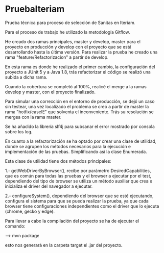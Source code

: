 # PruebaIteriam

Prueba técnica para proceso de selección de Sanitas en Iteriam.

Para el proceso de trabajo he utilizado la metodología Gitflow.

He creado dos ramas principales, master y develop, master para el proyecto en producción y develop con el proyecto que se está desarrollando hasta la última versión. Para realizar la prueba he creado una rama "feature/Refactorizacion" a partir de develop.

En esta rama es donde he realizado el primer cambio, la configuración del proyecto a JUnit 5 y a Java 1.8, trás refactorizar el código se realizó una subida a dicha rama.

Cuando la cobertura se completó al 100%, realicé el merge a la ramas develop y master, con el proyecto finalizado.

Para simular una corrección en el entorno de producción, se dejó un caso sin testear, una vez localizado el problema se creó a partir de master la rama "hotfix/caseIE" que solventa el inconveniente. Trás su resolución se mergea con la rama master.

Se ha añadido la librería slf4j para subsanar el error mostrado por consola sobre los log.

En cuanto a la refactorización se ha optado por crear una clase de utilidad, donde se agrupen los métodos necesarios para la ejecución e implementación de las pruebas. Simplificando así la clase Enumerada.

Esta clase de utilidad tiene dos métodos principales:

1.- getWebDriverByBrowser(), recibe por parámetro DesiredCapabilities, que es común para todas las pruebas y el browser a ejecutar por el test, dependiendo del tipo de browser se utiliza un método auxiliar que crea e inicializa el driver del navegador a ejecutar. 

2.- configureSystem(), dependiendo del browser que se esté ejecutando, configura el sistema para que se pueda realizar la prueba, ya que cada browser tiene configuraciones independientes como el driver que lo ejecuta (chrome, gecko y edge).

Para llevar a cabo la compilación del proyecto se ha de ejecutar el comando:

--> mvn package

esto nos generará en la carpeta target el .jar del proyecto.
